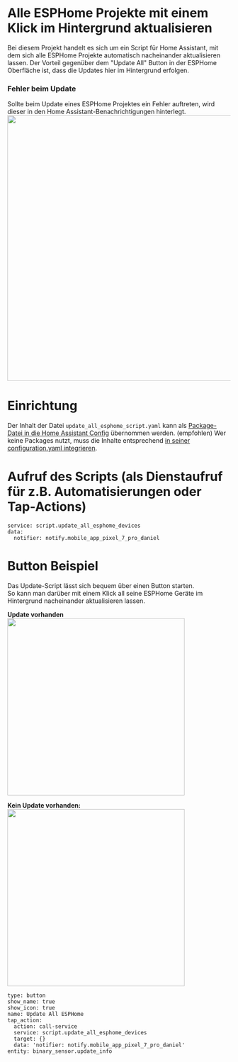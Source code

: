 # Alle ESPHome Projekte mit einem Klick im Hintergrund aktualisieren
Bei diesem Projekt handelt es sich um ein Script für Home Assistant, mit dem sich alle ESPHome Projekte automatisch nacheinander aktualisieren lassen. 
Der Vorteil gegenüber dem "Update All" Button in der ESPHome Oberfläche ist, dass die Updates hier im Hintergrund erfolgen.  
  
  
### Fehler beim Update   
Sollte beim Update eines ESPHome Projektes ein Fehler auftreten, wird dieser in den Home Assistant-Benachrichtigungen hinterlegt.   
[<img src="https://github.com/SmartHome-yourself/update_all_esphome_script/assets/705724/615769f2-4852-423d-834c-199b1d80c86c" width="600px">](https://github.com/SmartHome-yourself/update_all_esphome_script/assets/705724/615769f2-4852-423d-834c-199b1d80c86c)   
   
   
# Einrichtung   
Der Inhalt der Datei `update_all_esphome_script.yaml` kann als [Package-Datei in die Home Assistant Config](https://www.youtube.com/watch?v=wZ1Qd0wDY8Y) übernommen werden. (empfohlen)
Wer keine Packages nutzt, muss die Inhalte entsprechend [in seiner configuration.yaml integrieren](https://www.youtube.com/watch?v=9LEoRc30LMU).
   
   
# Aufruf des Scripts (als Dienstaufruf für z.B. Automatisierungen oder Tap-Actions)   
```
service: script.update_all_esphome_devices
data:
  notifier: notify.mobile_app_pixel_7_pro_daniel
```   
   
   
# Button Beispiel   
Das Update-Script lässt sich bequem über einen Button starten.   
So kann man darüber mit einem Klick all seine ESPHome Geräte im Hintergrund nacheinander aktualisieren lassen.   
      
**Update vorhanden**    
[<img src="https://github.com/SmartHome-yourself/update_all_esphome_script/assets/705724/50ed7a62-fb30-4d9f-9f2f-63cfaa6c8fb8" width="400px">](https://github.com/SmartHome-yourself/update_all_esphome_script/assets/705724/50ed7a62-fb30-4d9f-9f2f-63cfaa6c8fb8)
   
**Kein Update vorhanden:**   
[<img src="https://github.com/SmartHome-yourself/update_all_esphome_script/assets/705724/f2cb8aa5-7911-4ff2-909b-f06be408f676" width="400px">](https://github.com/SmartHome-yourself/update_all_esphome_script/assets/705724/f2cb8aa5-7911-4ff2-909b-f06be408f676)   
   
   
```
type: button
show_name: true
show_icon: true
name: Update All ESPHome
tap_action:
  action: call-service
  service: script.update_all_esphome_devices
  target: {}
  data: 'notifier: notify.mobile_app_pixel_7_pro_daniel'
entity: binary_sensor.update_info
```

